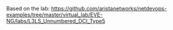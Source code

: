 Based on the lab:
https://github.com/aristanetworks/netdevops-examples/tree/master/virtual_lab/EVE-NG/labs/L3LS_Unnumbered_DCI_Type5
